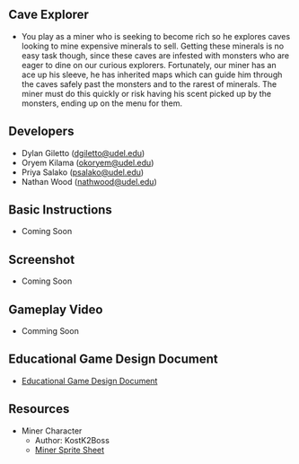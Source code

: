 ## Cave Explorer
- You play as a miner who is seeking to become rich so he explores caves looking to mine expensive minerals to sell. Getting these minerals is no easy task though, since these caves are infested with monsters who are eager to dine on our curious explorers. Fortunately, our miner has an ace up his sleeve, he has inherited maps which can guide him through the caves safely past the monsters and to the rarest of minerals. The miner must do this quickly or risk having his scent picked up by the monsters, ending up on the menu for them.
## Developers
- Dylan Giletto (dgiletto@udel.edu)
- Oryem Kilama (okoryem@udel.edu)
- Priya Salako (psalako@udel.edu)
- Nathan Wood (nathwood@udel.edu)
## Basic Instructions
- Coming Soon
## Screenshot
- Coming Soon
## Gameplay Video
- Comming Soon
## Educational Game Design Document
- [Educational Game Design Document](Docs/EGDD.md)
## Resources
- Miner Character
  - Author: KostK2Boss
  - [Miner Sprite Sheet](https://www.deviantart.com/kostk2boss/art/custom-miner-sprites-252465211)
